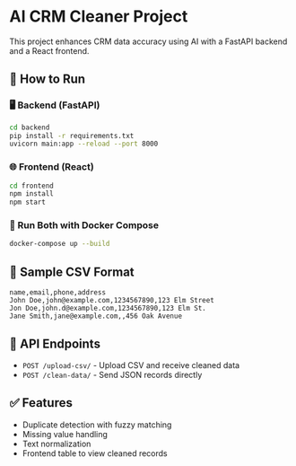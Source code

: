 
# AI CRM Cleaner Project

This project enhances CRM data accuracy using AI with a FastAPI backend and a React frontend.

## 🚀 How to Run

### 🖥 Backend (FastAPI)

```bash
cd backend
pip install -r requirements.txt
uvicorn main:app --reload --port 8000
```

### 🌐 Frontend (React)

```bash
cd frontend
npm install
npm start
```

### 🐳 Run Both with Docker Compose

```bash
docker-compose up --build
```

## 📄 Sample CSV Format

```csv
name,email,phone,address
John Doe,john@example.com,1234567890,123 Elm Street
Jon Doe,john.d@example.com,1234567890,123 Elm St.
Jane Smith,jane@example.com,,456 Oak Avenue
```

## 🔗 API Endpoints

- `POST /upload-csv/` - Upload CSV and receive cleaned data
- `POST /clean-data/` - Send JSON records directly

## ✅ Features

- Duplicate detection with fuzzy matching
- Missing value handling
- Text normalization
- Frontend table to view cleaned records
